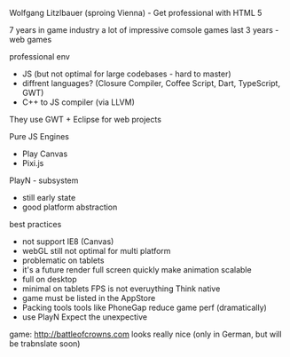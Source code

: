 Wolfgang Litzlbauer (sproing Vienna) - Get professional with HTML 5

7 years in game industry
a lot of impressive comsole games
last 3 years - web games

professional env
- JS (but not optimal for large codebases - hard to master)
- diffrent languages? (Closure Compiler, Coffee Script, Dart, TypeScript, GWT)
- C++ to JS compiler (via LLVM)

They use GWT + Eclipse for web projects

Pure JS Engines
- Play Canvas
- Pixi.js

PlayN - subsystem
- still early state
- good platform abstraction

best practices
- not support IE8 (Canvas)
- webGL still not optimal for multi platform
- problematic on tablets
- it's a future
render full screen quickly
make animation scalable
- full on desktop 
- minimal on tablets
FPS is not everuything
Think native
- game must be listed in the AppStore
- Packing tools tools like PhoneGap reduce game perf (dramatically)
- use PlayN
Expect the unexpective

game: http://battleofcrowns.com looks really nice (only in German, but will be trabnslate soon)

